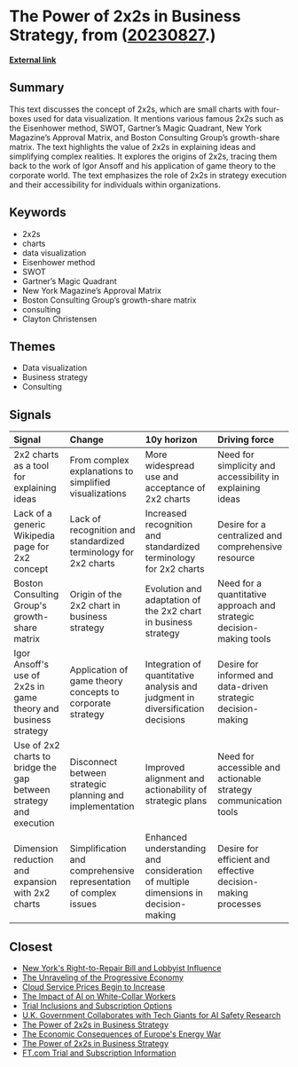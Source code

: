 # __The Power of 2x2s in Business Strategy__, from ([20230827](https://kghosh.substack.com/p/20230827).)

__[External link](https://whyisthisinteresting.substack.com/p/the-2x2-edition?utm_source=substack&utm_medium=email)__



## Summary

This text discusses the concept of 2x2s, which are small charts with four-boxes used for data visualization. It mentions various famous 2x2s such as the Eisenhower method, SWOT, Gartner’s Magic Quadrant, New York Magazine’s Approval Matrix, and Boston Consulting Group’s growth-share matrix. The text highlights the value of 2x2s in explaining ideas and simplifying complex realities. It explores the origins of 2x2s, tracing them back to the work of Igor Ansoff and his application of game theory to the corporate world. The text emphasizes the role of 2x2s in strategy execution and their accessibility for individuals within organizations.

## Keywords

* 2x2s
* charts
* data visualization
* Eisenhower method
* SWOT
* Gartner’s Magic Quadrant
* New York Magazine’s Approval Matrix
* Boston Consulting Group’s growth-share matrix
* consulting
* Clayton Christensen

## Themes

* Data visualization
* Business strategy
* Consulting

## Signals

| Signal                                                             | Change                                                            | 10y horizon                                                                        | Driving force                                                        |
|:-------------------------------------------------------------------|:------------------------------------------------------------------|:-----------------------------------------------------------------------------------|:---------------------------------------------------------------------|
| 2x2 charts as a tool for explaining ideas                          | From complex explanations to simplified visualizations            | More widespread use and acceptance of 2x2 charts                                   | Need for simplicity and accessibility in explaining ideas            |
| Lack of a generic Wikipedia page for 2x2 concept                   | Lack of recognition and standardized terminology for 2x2 charts   | Increased recognition and standardized terminology for 2x2 charts                  | Desire for a centralized and comprehensive resource                  |
| Boston Consulting Group's growth-share matrix                      | Origin of the 2x2 chart in business strategy                      | Evolution and adaptation of the 2x2 chart in business strategy                     | Need for a quantitative approach and strategic decision-making tools |
| Igor Ansoff's use of 2x2s in game theory and business strategy     | Application of game theory concepts to corporate strategy         | Integration of quantitative analysis and judgment in diversification decisions     | Desire for informed and data-driven strategic decision-making        |
| Use of 2x2 charts to bridge the gap between strategy and execution | Disconnect between strategic planning and implementation          | Improved alignment and actionability of strategic plans                            | Need for accessible and actionable strategy communication tools      |
| Dimension reduction and expansion with 2x2 charts                  | Simplification and comprehensive representation of complex issues | Enhanced understanding and consideration of multiple dimensions in decision-making | Desire for efficient and effective decision-making processes         |

## Closest

* [New York's Right-to-Repair Bill and Lobbyist Influence](c43f57be38bbfef16e25047b07cd9d5d)
* [The Unraveling of the Progressive Economy](f4ea5244ccafd654e5955673b0ee3976)
* [Cloud Service Prices Begin to Increase](7741be218ebd9775f72342aa31da2a39)
* [The Impact of AI on White-Collar Workers](ce379c62e35a93a1d93fce2061cabb74)
* [Trial Inclusions and Subscription Options](42029469086ed8b0defa5120ec35459e)
* [U.K. Government Collaborates with Tech Giants for AI Safety Research](7d282ab00a127ad93da225107b263810)
* [The Power of 2x2s in Business Strategy](2ae41a6753586e960d571ef66275c3a6)
* [The Economic Consequences of Europe's Energy War](eab98729272b0f85f67258553c6590c7)
* [The Power of 2x2s in Business Strategy](2ae41a6753586e960d571ef66275c3a6)
* [FT.com Trial and Subscription Information](34e1369572f1241d4a54e63cee2a4565)